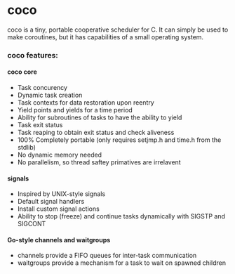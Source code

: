 # coco
coco is a tiny, portable cooperative scheduler for C. It can simply be used to make coroutines, but it has capabilities of a small operating system.

### coco features:
#### coco core
- Task concurency
- Dynamic task creation
- Task contexts for data restoration upon reentry
- Yield points and yields for a time period
- Ability for subroutines of tasks to have the ability to yield
- Task exit status
- Task reaping to obtain exit status and check aliveness
- 100% Completely portable (only requires setjmp.h and time.h from the stdlib)
- No dynamic memory needed
- No parallelism, so thread saftey primatives are irrelavent
#### signals
- Inspired by UNIX-style signals
- Default signal handlers
- Install custom signal actions
- Ability to stop (freeze) and continue tasks dynamically with SIGSTP and SIGCONT
#### Go-style channels and waitgroups
- channels provide a FIFO queues for inter-task communication
- waitgroups provide a mechanism for a task to wait on spawned children

